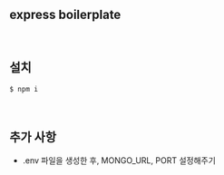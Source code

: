## express boilerplate

<br>

## 설치

```bash
$ npm i
```

<br>

## 추가 사항

- .env 파일을 생성한 후, MONGO_URL, PORT 설정해주기
